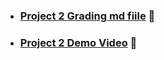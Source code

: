 - ### [Project 2 Grading md fiile](./CSC%20510%20Assignment%201%20-%20Group%2061%20-%20Slash%20-%20Proj%202.md) &#128279;

- ### [Project 2 Demo Video](./Slash%20video.gif) &#128279;
